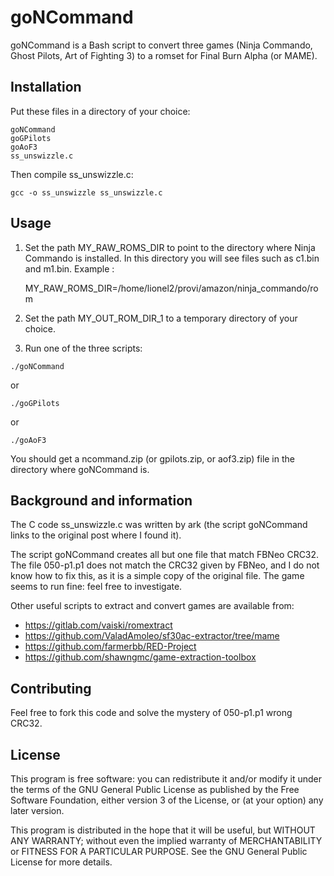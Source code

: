 # goNCommand

goNCommand is a Bash script to convert three games (Ninja Commando, Ghost Pilots, Art of Fighting 3) to a romset for Final Burn Alpha (or MAME).

## Installation

Put these files in a directory of your choice:

    goNCommand
    goGPilots
    goAoF3
    ss_unswizzle.c

Then compile ss_unswizzle.c:

    gcc -o ss_unswizzle ss_unswizzle.c

## Usage
1. Set the path MY_RAW_ROMS_DIR to point to the directory where Ninja Commando is installed. In this directory you will see files such as c1.bin and m1.bin. Example :

    MY_RAW_ROMS_DIR=/home/lionel2/provi/amazon/ninja_commando/rom

2. Set the path MY_OUT_ROM_DIR_1 to a temporary directory of your choice.
3. Run one of the three scripts: 

```
./goNCommand
```
or
```
./goGPilots
```
or
```
./goAoF3
```

You should get a ncommand.zip (or gpilots.zip, or aof3.zip) file in the directory where goNCommand is.

## Background and information
The C code ss_unswizzle.c was written by ark (the script goNCommand links to the original post where I found it).

The script goNCommand creates all but one file that match FBNeo CRC32. The file 050-p1.p1 does not match the CRC32 given by FBNeo, and I do not know how to fix this, as it is a simple copy of the original file. The game seems to run fine: feel free to investigate.

Other useful scripts to extract and convert games are available from:
+ https://gitlab.com/vaiski/romextract
+ https://github.com/ValadAmoleo/sf30ac-extractor/tree/mame
+ https://github.com/farmerbb/RED-Project
+ https://github.com/shawngmc/game-extraction-toolbox


## Contributing

Feel free to fork this code and solve the mystery of 050-p1.p1 wrong CRC32.

## License

This program is free software: you can redistribute it and/or modify
it under the terms of the GNU General Public License as published by
the Free Software Foundation, either version 3 of the License, or
(at your option) any later version.

This program is distributed in the hope that it will be useful,
but WITHOUT ANY WARRANTY; without even the implied warranty of
MERCHANTABILITY or FITNESS FOR A PARTICULAR PURPOSE. See the
GNU General Public License for more details.




